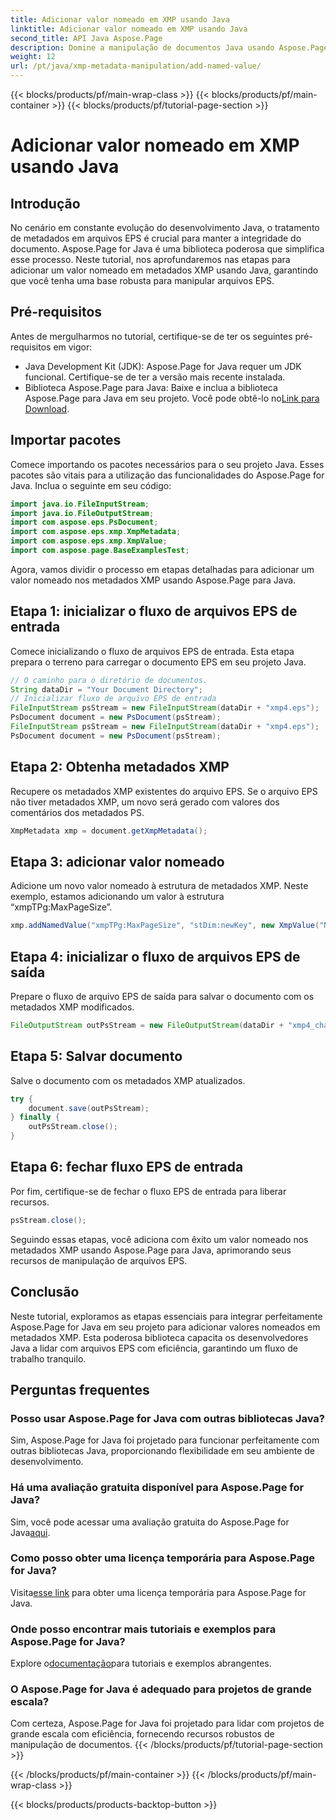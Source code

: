 ```yaml
---
title: Adicionar valor nomeado em XMP usando Java
linktitle: Adicionar valor nomeado em XMP usando Java
second_title: API Java Aspose.Page
description: Domine a manipulação de documentos Java usando Aspose.Page! Adicione facilmente valores nomeados em metadados XMP com nosso guia passo a passo para integração perfeita.
weight: 12
url: /pt/java/xmp-metadata-manipulation/add-named-value/
---
```


{{< blocks/products/pf/main-wrap-class >}}
{{< blocks/products/pf/main-container >}}
{{< blocks/products/pf/tutorial-page-section >}}

# Adicionar valor nomeado em XMP usando Java

## Introdução
No cenário em constante evolução do desenvolvimento Java, o tratamento de metadados em arquivos EPS é crucial para manter a integridade do documento. Aspose.Page for Java é uma biblioteca poderosa que simplifica esse processo. Neste tutorial, nos aprofundaremos nas etapas para adicionar um valor nomeado em metadados XMP usando Java, garantindo que você tenha uma base robusta para manipular arquivos EPS.
## Pré-requisitos
Antes de mergulharmos no tutorial, certifique-se de ter os seguintes pré-requisitos em vigor:
- Java Development Kit (JDK): Aspose.Page for Java requer um JDK funcional. Certifique-se de ter a versão mais recente instalada.
- Biblioteca Aspose.Page para Java: Baixe e inclua a biblioteca Aspose.Page para Java em seu projeto. Você pode obtê-lo no[Link para Download](https://releases.aspose.com/page/java/).
## Importar pacotes
Comece importando os pacotes necessários para o seu projeto Java. Esses pacotes são vitais para a utilização das funcionalidades do Aspose.Page for Java. Inclua o seguinte em seu código:
```java
import java.io.FileInputStream;
import java.io.FileOutputStream;
import com.aspose.eps.PsDocument;
import com.aspose.eps.xmp.XmpMetadata;
import com.aspose.eps.xmp.XmpValue;
import com.aspose.page.BaseExamplesTest;
```
Agora, vamos dividir o processo em etapas detalhadas para adicionar um valor nomeado nos metadados XMP usando Aspose.Page para Java.
## Etapa 1: inicializar o fluxo de arquivos EPS de entrada
Comece inicializando o fluxo de arquivos EPS de entrada. Esta etapa prepara o terreno para carregar o documento EPS em seu projeto Java.
```java
// O caminho para o diretório de documentos.
String dataDir = "Your Document Directory";
// Inicializar fluxo de arquivo EPS de entrada
FileInputStream psStream = new FileInputStream(dataDir + "xmp4.eps");
PsDocument document = new PsDocument(psStream);
FileInputStream psStream = new FileInputStream(dataDir + "xmp4.eps");
PsDocument document = new PsDocument(psStream);
```
## Etapa 2: Obtenha metadados XMP
Recupere os metadados XMP existentes do arquivo EPS. Se o arquivo EPS não tiver metadados XMP, um novo será gerado com valores dos comentários dos metadados PS.
```java
XmpMetadata xmp = document.getXmpMetadata();
```
## Etapa 3: adicionar valor nomeado
Adicione um novo valor nomeado à estrutura de metadados XMP. Neste exemplo, estamos adicionando um valor à estrutura “xmpTPg:MaxPageSize”.
```java
xmp.addNamedValue("xmpTPg:MaxPageSize", "stDim:newKey", new XmpValue("NewValue"));
```
## Etapa 4: inicializar o fluxo de arquivos EPS de saída
Prepare o fluxo de arquivo EPS de saída para salvar o documento com os metadados XMP modificados.
```java
FileOutputStream outPsStream = new FileOutputStream(dataDir + "xmp4_changed.eps");
```
## Etapa 5: Salvar documento
Salve o documento com os metadados XMP atualizados.
```java
try {
    document.save(outPsStream);
} finally {
    outPsStream.close();
}
```
## Etapa 6: fechar fluxo EPS de entrada
Por fim, certifique-se de fechar o fluxo EPS de entrada para liberar recursos.
```java
psStream.close();
```
Seguindo essas etapas, você adiciona com êxito um valor nomeado nos metadados XMP usando Aspose.Page para Java, aprimorando seus recursos de manipulação de arquivos EPS.
## Conclusão
Neste tutorial, exploramos as etapas essenciais para integrar perfeitamente Aspose.Page for Java em seu projeto para adicionar valores nomeados em metadados XMP. Esta poderosa biblioteca capacita os desenvolvedores Java a lidar com arquivos EPS com eficiência, garantindo um fluxo de trabalho tranquilo.
## Perguntas frequentes
### Posso usar Aspose.Page for Java com outras bibliotecas Java?
Sim, Aspose.Page for Java foi projetado para funcionar perfeitamente com outras bibliotecas Java, proporcionando flexibilidade em seu ambiente de desenvolvimento.
### Há uma avaliação gratuita disponível para Aspose.Page for Java?
 Sim, você pode acessar uma avaliação gratuita do Aspose.Page for Java[aqui](https://releases.aspose.com/).
### Como posso obter uma licença temporária para Aspose.Page for Java?
 Visita[esse link](https://purchase.aspose.com/temporary-license/) para obter uma licença temporária para Aspose.Page for Java.
### Onde posso encontrar mais tutoriais e exemplos para Aspose.Page for Java?
 Explore o[documentação](https://reference.aspose.com/page/java/)para tutoriais e exemplos abrangentes.
### O Aspose.Page for Java é adequado para projetos de grande escala?
Com certeza, Aspose.Page for Java foi projetado para lidar com projetos de grande escala com eficiência, fornecendo recursos robustos de manipulação de documentos.
{{< /blocks/products/pf/tutorial-page-section >}}

{{< /blocks/products/pf/main-container >}}
{{< /blocks/products/pf/main-wrap-class >}}

{{< blocks/products/products-backtop-button >}}
